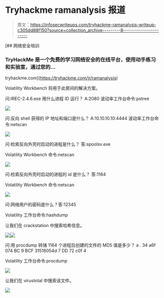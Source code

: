 # Tryhackme ramanalysis 报道

> 原文：<https://infosecwriteups.com/tryhackme-ramanalysis-writeup-c305dd88f150?source=collection_archive---------8----------------------->

[](https://tryhackme.com/jr/ramanalysis) [## 网络安全培训

### TryHackMe 是一个免费的学习网络安全的在线平台，使用动手练习和实验室，通过您的…

tryhackme.com](https://tryhackme.com/jr/ramanalysis) 

Volatility Workbench 将用于此房间的解决方案。

问:IREC-2.4.6.exe 用什么进程 ID 运行？
A:2080
波动率工作台命令:pstree

![](img/76239f7559b2931405d827c57a8cd9c5.png)

问:反向 shell 获得的 IP 地址和端口是什么？
A:10.10.10.10:4444
波动率工作台命令:netscan

![](img/5f56921e6123dd8a4a7582b8aed99453.png)

问:检索反向外壳时启动的进程是什么？
答:spoolsv.exe

Volatility Workbench 命令:netscan

![](img/5f56921e6123dd8a4a7582b8aed99453.png)

问:检索反向外壳时启动的进程的 id 是什么？
答:1164

Volatility Workbench 命令:netscan

![](img/5f56921e6123dd8a4a7582b8aed99453.png)

问:网络用户的密码是什么？答:12345

Volatility 工作台命令:hashdump

让我们在 crackstation 中搜索哈希信息。

![](img/61a28a58316bd6ec25eb008869f85c1e.png)![](img/191ab78037cd127bcc2b28aed5cd4348.png)

问:用 procdump 转储 1164 个进程后创建的文件的 MD5 值是多少？
a . 34 a6f 074 BC 9 BCF 31516054d 7 DD 72 c0f 4

Volatility 工作台命令:procdump

![](img/ddf1868bf858b2d94caf8ed29742244d.png)

让我们在 virustotal 中搜索该文件。

![](img/d3e3e6023a3010436a6f286a1e2b8e16.png)